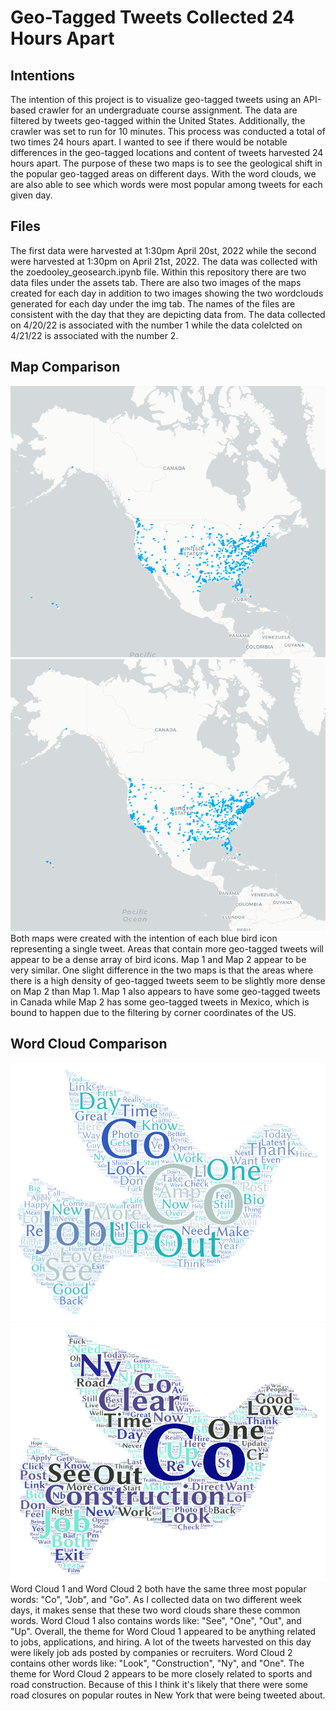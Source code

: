 # Geo-Tagged Tweets Collected 24 Hours Apart

## Intentions
The intention of this project is to visualize geo-tagged tweets using an API-based crawler for an undergraduate course assignment. The data are filtered by tweets geo-tagged within the United States. Additionally, the crawler was set to run for 10 minutes. This process was conducted a total of two times 24 hours apart. I wanted to see if there would be notable differences in the geo-tagged locations and content of tweets harvested 24 hours apart. The purpose of these two maps is to see the geological shift in the popular geo-tagged areas on different days. With the word clouds, we are also able to see which words were most popular among tweets for each given day.

## Files
The first data were harvested at 1:30pm April 20st, 2022 while the second were harvested at 1:30pm on April 21st, 2022. The data was collected with the zoedooley_geosearch.ipynb file. Within this repository there are two data files under the assets tab. There are also two images of the maps created for each day in addition to two images showing the two wordclouds generated for each day under the img tab. The names of the files are consistent with the day that they are depicting data from. The data collected on 4/20/22 is associated with the number 1 while the data colelcted on 4/21/22 is associated with the number 2. 

## Map Comparison
![Map 1](img/lab2_map1.png)    
![Map 2](img/lab2_map2.png)    
Both maps were created with the intention of each blue bird icon representing a single tweet. Areas that contain more geo-tagged tweets will appear to be a dense array of bird icons. Map 1 and Map 2 appear to be very similar. One slight difference in the two maps is that the areas where there is a high density of geo-tagged tweets seem to be slightly more dense on Map 2 than Map 1. Map 1 also appears to have some geo-tagged tweets in Canada while Map 2 has some geo-tagged tweets in Mexico, which is bound to happen due to the filtering by corner coordinates of the US. 

## Word Cloud Comparison
![Word Cloud 1](img/lab2_wordcloud1.png)    
![Word Cloud 2](img/lab2_wordcloud2.png)    
Word Cloud 1 and Word Cloud 2 both have the same three most popular words: "Co", "Job", and "Go". As I collected data on two different week days, it makes sense that these two word clouds share these common words. Word Cloud 1 also contains words like: "See", "One", "Out", and "Up". Overall, the theme for Word Cloud 1 appeared to be anything related to jobs, applications, and hiring. A lot of the tweets harvested on this day were likely job ads posted by companies or recruiters. Word Cloud 2 contains other words like: "Look", "Construction", "Ny", and "One". The theme for Word Cloud 2 appears to be more closely related to sports and road construction. Because of this I think it's likely that there were some road closures on popular routes in New York that were being tweeted about. 
